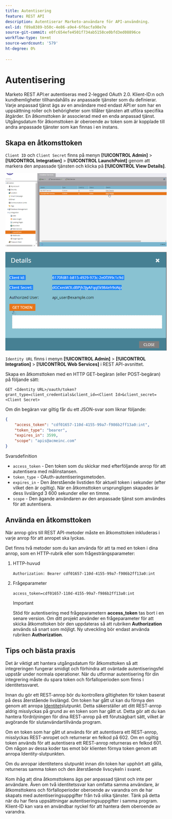 ```yaml
---
title: Autentisering
feature: REST API
description: Autentiserar Marketo-användare för API-användning.
exl-id: f89a8389-b50c-4e86-a9e4-6f6acfa98e7e
source-git-commit: e0fc654efe4501f734ab5158ce0bfd3ed08896ce
workflow-type: tm+mt
source-wordcount: '579'
ht-degree: 0%

---
```


# Autentisering

Marketo REST API:er autentiseras med 2-legged OAuth 2.0. Klient-ID:n och kundhemligheter tillhandahålls av anpassade tjänster som du definierar. Varje anpassad tjänst ägs av en användare med endast API:er som har en uppsättning roller och behörigheter som tillåter tjänsten att utföra specifika åtgärder. En åtkomsttoken är associerad med en enda anpassad tjänst. Utgångsdatum för åtkomsttoken är oberoende av token som är kopplade till andra anpassade tjänster som kan finnas i en instans.

## Skapa en åtkomsttoken

`Client ID` och `Client Secret` finns på menyn **[!UICONTROL Admin]** > **[!UICONTROL Integration]** > **[!UICONTROL LaunchPoint]** genom att markera den anpassade tjänsten och klicka på **[!UICONTROL View Details]**.

![Hämta REST-tjänstinformation](assets/authentication-service-view-details.png)

![Startpunktsreferenser](assets/admin-launchpoint-credentials.png)

`Identity URL` finns i menyn **[!UICONTROL Admin]** > **[!UICONTROL Integration]** > **[!UICONTROL Web Services]** i REST API-avsnittet.

Skapa en åtkomsttoken med en HTTP GET-begäran (eller POST-begäran) på följande sätt:

```
GET <Identity URL>/oauth/token?grant_type=client_credentials&client_id=<Client Id>&client_secret=<Client Secret>
```

Om din begäran var giltig får du ett JSON-svar som liknar följande:

```json
{
    "access_token": "cdf01657-110d-4155-99a7-f986b2ff13a0:int",
    "token_type": "bearer",
    "expires_in": 3599,
    "scope": "apis@acmeinc.com"
}
```

Svarsdefinition

- `access_token` - Den token som du skickar med efterföljande anrop för att autentisera med målinstansen.
- `token_type` - OAuth-autentiseringsmetoden.
- `expires_in` - Den återstående livstiden för aktuell token i sekunder (efter vilket den är ogiltig). När en åtkomsttoken ursprungligen skapades är dess livslängd 3 600 sekunder eller en timme.
- `scope` - Den ägande användaren av den anpassade tjänst som användes för att autentisera.

## Använda en åtkomsttoken

När anrop görs till REST API-metoder måste en åtkomsttoken inkluderas i varje anrop för att anropet ska lyckas.

Det finns två metoder som du kan använda för att ta med en token i dina anrop, som en HTTP-rubrik eller som frågesträngsparameter:

1. HTTP-huvud

   `Authorization: Bearer cdf01657-110d-4155-99a7-f986b2ff13a0:int`

1. Frågeparameter

   `access_token=cdf01657-110d-4155-99a7-f986b2ff13a0:int`

   >[!IMPORTANT]
   >
   >Stöd för autentisering med frågeparametern **access_token** tas bort i en senare version. Om ditt projekt använder en frågeparameter för att skicka åtkomsttoken bör den uppdateras så att rubriken **Authorization** används så snart som möjligt. Ny utveckling bör endast använda rubriken **Authorization**.

## Tips och bästa praxis

Det är viktigt att hantera utgångsdatum för åtkomsttoken så att integreringen fungerar smidigt och förhindra att oväntade autentiseringsfel uppstår under normala operationer. När du utformar autentisering för din integrering måste du spara token och förfalloperioden som finns i identitetssvaret.

Innan du gör ett REST-anrop bör du kontrollera giltigheten för token baserat på dess återstående livslängd. Om token har gått ut kan du förnya den genom att anropa [Identitet](https://developer.adobe.com/marketo-apis/api/identity/#tag/Identity/operation/identityUsingGET)slutpunkt. Detta säkerställer att ditt REST-anrop aldrig misslyckas på grund av en token som har gått ut. Detta gör att du kan hantera fördröjningen för dina REST-anrop på ett förutsägbart sätt, vilket är avgörande för slutanvändartillvända program.

Om en token som har gått ut används för att autentisera ett REST-anrop, misslyckas REST-anropet och returnerar en felkod på 602. Om en ogiltig token används för att autentisera ett REST-anrop returneras en felkod 601. Om någon av dessa koder tas emot bör klienten förnya token genom att anropa Identity-slutpunkten.

Om du anropar identitetens slutpunkt innan din token har upphört att gälla, returneras samma token och den återstående livscykeln i svaret.

Kom ihåg att dina åtkomsttokens ägs per anpassad tjänst och inte per användare. Även om två identitetssvar kan omfatta samma användare, är åtkomsttokens och förfalloperioder oberoende av varandra om de har skapats med autentiseringsuppgifter från två olika tjänster. Tänk på detta när du har flera uppsättningar autentiseringsuppgifter i samma program. Klient-ID kan vara en användbar nyckel för att hantera dem oberoende av varandra.
